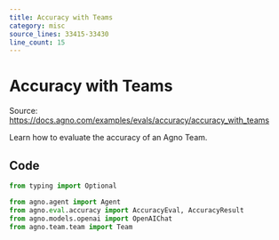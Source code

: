 ```yaml
---
title: Accuracy with Teams
category: misc
source_lines: 33415-33430
line_count: 15
---
```


# Accuracy with Teams
Source: https://docs.agno.com/examples/evals/accuracy/accuracy_with_teams

Learn how to evaluate the accuracy of an Agno Team.

## Code

```python
from typing import Optional

from agno.agent import Agent
from agno.eval.accuracy import AccuracyEval, AccuracyResult
from agno.models.openai import OpenAIChat
from agno.team.team import Team

